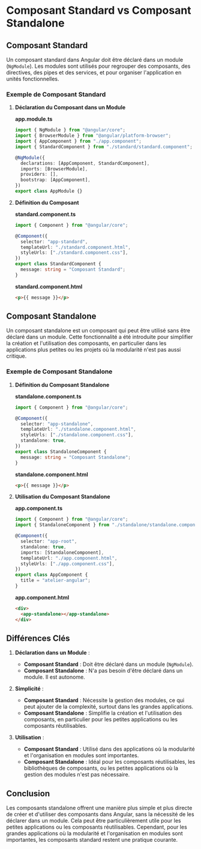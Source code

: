 # Composant Standard vs Composant Standalone

## Composant Standard

Un composant standard dans Angular doit être déclaré dans un module (`NgModule`). Les modules sont utilisés pour regrouper des composants, des directives, des pipes et des services, et pour organiser l'application en unités fonctionnelles.

### Exemple de Composant Standard

1. **Déclaration du Composant dans un Module**

   **app.module.ts**

   ```typescript
   import { NgModule } from "@angular/core";
   import { BrowserModule } from "@angular/platform-browser";
   import { AppComponent } from "./app.component";
   import { StandardComponent } from "./standard/standard.component";

   @NgModule({
     declarations: [AppComponent, StandardComponent],
     imports: [BrowserModule],
     providers: [],
     bootstrap: [AppComponent],
   })
   export class AppModule {}
   ```

2. **Définition du Composant**

   **standard.component.ts**

   ```typescript
   import { Component } from "@angular/core";

   @Component({
     selector: "app-standard",
     templateUrl: "./standard.component.html",
     styleUrls: ["./standard.component.css"],
   })
   export class StandardComponent {
     message: string = "Composant Standard";
   }
   ```

   **standard.component.html**

   ```html
   <p>{{ message }}</p>
   ```

## Composant Standalone

Un composant standalone est un composant qui peut être utilisé sans être déclaré dans un module. Cette fonctionnalité a été introduite pour simplifier la création et l'utilisation des composants, en particulier dans les applications plus petites ou les projets où la modularité n'est pas aussi critique.

### Exemple de Composant Standalone

1. **Définition du Composant Standalone**

   **standalone.component.ts**

   ```typescript
   import { Component } from "@angular/core";

   @Component({
     selector: "app-standalone",
     templateUrl: "./standalone.component.html",
     styleUrls: ["./standalone.component.css"],
     standalone: true,
   })
   export class StandaloneComponent {
     message: string = "Composant Standalone";
   }
   ```

   **standalone.component.html**

   ```html
   <p>{{ message }}</p>
   ```

2. **Utilisation du Composant Standalone**

   **app.component.ts**

   ```typescript
   import { Component } from "@angular/core";
   import { StandaloneComponent } from "./standalone/standalone.component";

   @Component({
     selector: "app-root",
     standalone: true,
     imports: [StandaloneComponent],
     templateUrl: "./app.component.html",
     styleUrls: ["./app.component.css"],
   })
   export class AppComponent {
     title = "atelier-angular";
   }
   ```

   **app.component.html**

   ```html
   <div>
     <app-standalone></app-standalone>
   </div>
   ```

## Différences Clés

1. **Déclaration dans un Module** :

   - **Composant Standard** : Doit être déclaré dans un module (`NgModule`).
   - **Composant Standalone** : N'a pas besoin d'être déclaré dans un module. Il est autonome.

2. **Simplicité** :

   - **Composant Standard** : Nécessite la gestion des modules, ce qui peut ajouter de la complexité, surtout dans les grandes applications.
   - **Composant Standalone** : Simplifie la création et l'utilisation des composants, en particulier pour les petites applications ou les composants réutilisables.

3. **Utilisation** :
   - **Composant Standard** : Utilisé dans des applications où la modularité et l'organisation en modules sont importantes.
   - **Composant Standalone** : Idéal pour les composants réutilisables, les bibliothèques de composants, ou les petites applications où la gestion des modules n'est pas nécessaire.

## Conclusion

Les composants standalone offrent une manière plus simple et plus directe de créer et d'utiliser des composants dans Angular, sans la nécessité de les déclarer dans un module. Cela peut être particulièrement utile pour les petites applications ou les composants réutilisables. Cependant, pour les grandes applications où la modularité et l'organisation en modules sont importantes, les composants standard restent une pratique courante.
